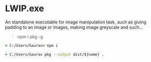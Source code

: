 # LWIP.exe
An standalone executable for image manipulation task, such as giving padding to an image or images, making image greyscale and such... 

> npm i pkg -g

```cmd
> C:/Users/Gaurav> npm i
```

```cmd
> C:/Users/Gaurav pkg --output dist/${name} .
```
